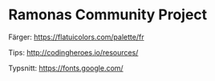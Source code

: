 # Ramonas Community Project

Färger: https://flatuicolors.com/palette/fr

Tips: http://codingheroes.io/resources/

Typsnitt: https://fonts.google.com/